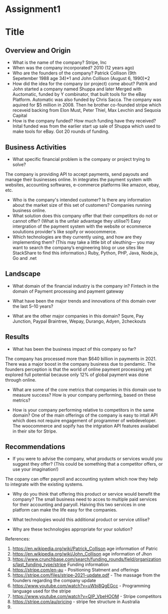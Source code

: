 # Assignment1
# Title

## Overview and Origin

* What is the name of the company?
Stripe, Inc
* When was the company incorporated?
2010 (12 years ago)
* Who are the founders of the company?
Patrick Collison (9th Sepetember 1988 age 34)*1 and John Collison (August 6, 1990)*2
* How did the idea for the company (or project) come about?
Patrik and John started a company named Shuppa and later Merged with Auctomatic, funded by Y combinator, that built tools for the eBay Platform. Automatic was also funded by Chris Sacca. The company was aquired for $5 million in 2008. Then he brother co-founded stripe which receveid backing from Elon Must, Peter Thiel, Max Levchin and Sequoia Capital 
* How is the company funded? How much funding have they received?
Inital funded was from the earlier start up sale of Shuppa which used to make tools for eBay. Got 20 rounds of funding. 

## Business Activities

* What specific financial problem is the company or project trying to solve?

The company is providing API to accept payments, send payouts and manage their businesses online. In integrates the payment system with websites, accounting softwares, e-commerce platforms like amazon, ebay, etc.  

* Who is the company's intended customer?  Is there any information about the market size of this set of customers?
Companies running business online. 
* What solution does this company offer that their competitors do not or cannot offer? (What is the unfair advantage they utilise?)
Easy intergration of the payment system with the website or ecommerce soulutions provider's like sopify or woocommerce. 
* Which technologies are they currently using, and how are they implementing them? (This may take a little bit of sleuthing–– you may want to search the company’s engineering blog or use sites like StackShare to find this information.)
Ruby, Python, PHP, Java, Node.js, Go and .net 

## Landscape

* What domain of the financial industry is the company in?
Fintech in the domain of Payment processing and payment gateway
* What have been the major trends and innovations of this domain over the last 5–10 years?

* What are the other major companies in this domain?
Squre, Pay Junction, Paypal Braintree, Wepay, Durango, Adyen, 2checkouts


## Results

* What has been the business impact of this company so far?

The company has processed more than $640 billion in payments in 2021. There was a major boost in the company business due to pendamic. The founders perception is that the world of online payment processing yet explored full potential because only 12% of global payment was done through online. 

* What are some of the core metrics that companies in this domain use to measure success? How is your company performing, based on these metrics?

* How is your company performing relative to competitors in the same domain?
One of the main offerings of the company is easy to intall API which does not require engagement of programmer of webdeveloper. The woocommerce and sopify has the intgration API features availabel in their site for Stripe. 

## Recommendations

* If you were to advise the company, what products or services would you suggest they offer? (This could be something that a competitor offers, or use your imagination!)

The copany can offer payroll and accounting system which now they help to integrate with the existing systems. 

* Why do you think that offering this product or service would benefit the company?
The small business need to acces to multiple paid services for their accounting and paryoll. Haiving this two services in one platform can make the life easy for the companies. 
* What technologies would this additional product or service utilise?

* Why are these technologies appropriate for your solution?


References: 
1. https://en.wikipedia.org/wiki/Patrick_Collison age information of Patric 
2. https://en.wikipedia.org/wiki/John_Collison age information of Jhon
3. https://www.crunchbase.com/search/funding_rounds/field/organizations/last_funding_type/stripe Funding information
4. https://stripe.com/en-au - Positioning Statment and offerings
5. https://stripe.com/files/stripe-2021-update.pdf - The massage from the founders regarding the company update 
6. https://www.youtube.com/watch?v=uWbj8QgEGcc - Programming language used for the stripe
7. https://www.youtube.com/watch?v=QIP_VbeHOOM - Stripe competitors 
8. https://stripe.com/au/pricing - stripe fee structure in Australia 
9. 
